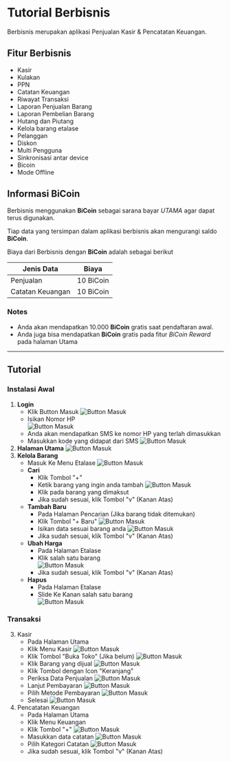 # Tutorial Berbisnis
Berbisnis merupakan aplikasi Penjualan Kasir & Pencatatan Keuangan.

## Fitur Berbisnis
- Kasir
- Kulakan
- PPN
- Catatan Keuangan
- Riwayat Transaksi
- Laporan Penjualan Barang
- Laporan Pembelian Barang
- Hutang dan Piutang
- Kelola barang etalase
- Pelanggan
- Diskon
- Multi Pengguna
- Sinkronisasi antar device
- Bicoin
- Mode Offline

## Informasi BiCoin
Berbisnis menggunakan **BiCoin** sebagai sarana bayar *UTAMA* agar dapat terus digunakan. 

Tiap data yang tersimpan dalam aplikasi berbisnis akan mengurangi saldo **BiCoin**.

Biaya dari Berbisnis dengan **BiCoin** adalah sebagai berikut

|    Jenis Data    |   Biaya       |
|------------------|:-------------:|
| Penjualan        | 10 BiCoin     |
| Catatan Keuangan | 10 BiCoin     |

### Notes
- Anda akan mendapatkan 10.000 **BiCoin** gratis saat pendaftaran awal.
- Anda juga bisa mendapatkan **BiCoin** gratis pada fitur
*BiCoin Reward* pada halaman Utama

***

## Tutorial  

### Instalasi Awal
1. **Login**
   - Klik Button Masuk
   ![Button Masuk](./assets/images/1.1.jpg) 
   - Isikan Nomor HP   
   ![Button Masuk](./assets/images/1.2.jpg)  
   - Anda akan mendapatkan SMS ke nomor HP yang terlah dimasukkan
   - Masukkan kode yang didapat dari SMS
   ![Button Masuk](./assets/images/1.3.jpg) 
2. **Halaman Utama**
![Button Masuk](./assets/images/0.jpg) 
3. **Kelola Barang**
   - Masuk Ke Menu Etalase
   ![Button Masuk](./assets/images/2.1.jpg) 
   - **Cari**
     - Klik Tombol "+"
     - Ketik barang yang ingin anda tambah 
      ![Button Masuk](./assets/images/2.2.jpg) 
     - Klik pada barang yang dimaksut 
     - Jika sudah sesuai, klik Tombol "v" (Kanan Atas)
   - **Tambah Baru**
     - Pada Halaman Pencarian (Jika barang tidak ditemukan)
     - Klik Tombol "+ Baru"
      ![Button Masuk](./assets/images/2.4.jpg) 
     - Isikan data sesuai barang anda 
      ![Button Masuk](./assets/images/2.3.1.jpg) 
     - Jika sudah sesuai, klik Tombol "v" (Kanan Atas)
   - **Ubah Harga**
     - Pada Halaman Etalase
     - Klik salah satu barang    
      ![Button Masuk](./assets/images/2.4.1.jpg) 
     - Jika sudah sesuai, klik Tombol "v" (Kanan Atas)  
   - **Hapus**
     - Pada Halaman Etalase
     - Slide Ke Kanan salah satu barang   
      ![Button Masuk](./assets/images/2.5.1.jpg) 
### Transaksi
3. Kasir
   - Pada Halaman Utama
   - Klik Menu Kasir
      ![Button Masuk](./assets/images/3.1.jpg) 
   - Klik Tombol "Buka Toko" (Jika belum)
      ![Button Masuk](./assets/images/3.2.jpg) 
   - Klik Barang yang dijual
      ![Button Masuk](./assets/images/3.3.jpg) 
   - Klik Tombol dengan Icon "Keranjang"
   - Periksa Data Penjualan
      ![Button Masuk](./assets/images/3.4.jpg) 
   - Lanjut Pembayaran
      ![Button Masuk](./assets/images/3.5.jpg) 
   - Pilih Metode Pembayaran
      ![Button Masuk](./assets/images/3.6.jpg) 
   - Selesai 
      ![Button Masuk](./assets/images/3.7.jpg) 
4. Pencatatan Keuangan
   - Pada Halaman Utama
   - Klik Menu Keuangan
   - Klik Tombol "+"
   ![Button Masuk](./assets/images/4.1.jpg)  
   - Masukkan data catatan
   ![Button Masuk](./assets/images/4.2.jpg)
   - Pilih Kategori Catatan 
   ![Button Masuk](./assets/images/4.3.jpg)  
   - Jika sudah sesuai, klik Tombol "v" (Kanan Atas)  
